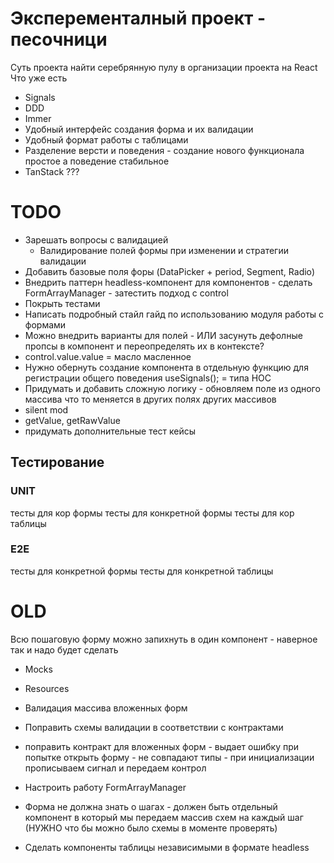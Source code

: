 # Эксперементалный проект - песочници
Суть проекта найти серебрянную пулу в организации проекта на React
Что уже есть
- Signals
- DDD
- Immer
- Удобный интерфейс создания форма и их валидации
- Удобный формат работы с таблицами
- Разделение версти и поведения - создание нового функционала простое а поведение стабильное
- TanStack ???

# TODO
- Зарешать вопросы с валидацией
    - Валидирование полей формы при изменении и стратегии валидации
- Добавить базовые поля форы (DataPicker + period, Segment, Radio)
- Внедрить паттерн headless-компонент для компонентов - сделать FormArrayManager - затестить подход с control
- Покрыть тестами
- Написать подробный стайл гайд по использованию модуля работы с формами
- Можно внедрить варианты для полей - ИЛИ засунуть дефолные пропсы в компонент и переопределять их в контексте?
- control.value.value = масло масленное
- Нужно обернуть создание компонента в отдельную функцию для регистрации общего поведения useSignals(); = типа HOC
- Придумать и добавить сложную логику - обновляем поле из одного массива что то меняется в других полях других массивов
- silent mod
- getValue, getRawValue
- придумать дополнительные тест кейсы
## Тестирование
### UNIT
тесты для кор формы
тесты для конкретной формы
тесты для кор таблицы
### E2E
тесты для конкретной формы
тесты для конкретной таблицы


# OLD
Всю пошаговую форму можно запихнуть в один компонент - наверное так и надо будет сделать
- Mocks
- Resources
- Валидация массива вложенных форм
- Поправить схемы валидации в соответствии с контрактами
- поправить контракт для вложенных форм - выдает ошибку при попытке открыть форму - не совпадают типы - при инициализации прописываем сигнал и передаем контрол
- Настроить работу FormArrayManager
- Форма не должна знать о шагах - должен быть отдельный компонент в который мы передаем массив схем на каждый шаг (НУЖНО что бы можно было схемы в моменте проверять)

- Сделать компоненты таблицы независимыми в формате headless